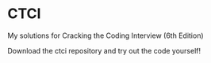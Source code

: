 # CTCI
My solutions for Cracking the Coding Interview (6th Edition)

Download the ctci repository and try out the code yourself!
